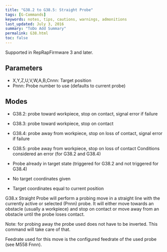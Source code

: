 ```yaml
---
title: "G38.2 to G38.5: Straight Probe" 
tags: [G-Commands]
keywords: notes, tips, cautions, warnings, admonitions
last_updated: July 3, 2016
summary: "ToDo Add Summary"
permalink: G38.html
toc: false
---
```


Supported in RepRapFirmware 3 and later.

## Parameters ##

+ X,Y,Z,U,V,W,A,B,Cnnn: Target position
+ Pnnn: Probe number to use (defaults to current probe)

## Modes ##

+ G38.2: probe toward workpiece, stop on contact, signal error if failure
+ G38.3: probe toward workpiece, stop on contact
+ G38.4: probe away from workpiece, stop on loss of contact, signal error if failure
+ G38.5: probe away from workpiece, stop on loss of contact
Conditions considered an error (for G38.2 and G38.4)

+ Probe already in target state (triggered for G38.2 and not triggered for G38.4)
+ No target coordinates given
+ Target coordinates equal to current position

 G38.x Straight Probe will perform a probing move in a straight line with the currently active or selected (Pnnn) probe. It will either move towards an obstacle (usually a workpiece) and stop on contact or move away from an obstacle until the probe loses contact.

Note: for probing away the probe used does not have to be inverted. This command will take care of that.

Feedrate used for this move is the configured feedrate of the used probe (see M558 Fnnn).

